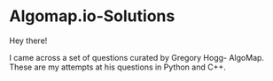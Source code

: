 # Algomap.io-Solutions
Hey there!

I came across a set of questions curated by Gregory Hogg- AlgoMap. 
These are my attempts at his questions in Python and C++.

